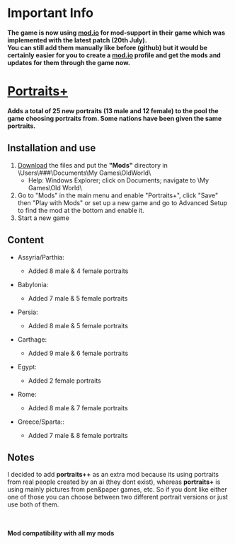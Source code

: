 # Important Info
**The game is now using [mod.io](https://oldworld.mod.io/) for mod-support in their game which was implemented with the latest patch (20th July).<br>
You can still add them manually like before (github) but it would be certainly easier for you to create a [mod.io](https://oldworld.mod.io/) profile and get the mods and updates for them through the game now.**

# [Portraits+](https://github.com/ShadowDuke/OW_Portraits-Plus/wiki)
**Adds a total of 25 new portraits (13 male and 12 female) to the pool the game choosing portraits from. Some nations have been given the same portraits.**

## Installation and use

1. [Download](https://github.com/ShadowDuke/OW_Portraits-Plus/archive/master.zip) the files and put the **"Mods"** directory in \Users\\###\Documents\My Games\OldWorld\
   - Help: Windows Explorer; click on Documents; navigate to \My Games\Old World\
2. Go to "Mods" in the main menu and enable "Portraits+", click "Save" then "Play with Mods" or set up a new game and go to Advanced Setup to find the mod at the bottom and enable it. 
3. Start a new game

## Content

- Assyria/Parthia:
   - Added 8 male & 4 female portraits
   
- Babylonia:
   - Added 7 male & 5 female portraits
   
- Persia:
   - Added 8 male & 5 female portraits
   
- Carthage:
   - Added 9 male & 6 female portraits
   
- Egypt:
   - Added 2 female portraits
   
- Rome:
   - Added 8 male & 7 female portraits
   
- Greece/Sparta::
   - Added 7 male & 8 female portraits
   
## Notes

I decided to add **portraits++** as an extra mod because its using portraits from real people created by an ai (they dont exist), whereas **portraits+** is using mainly pictures from pen&paper games, etc. So if you dont like either one of those you can choose between two different portrait versions or just use both of them.
   
<br><br>
**Mod compatibility with all my mods**
